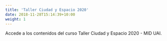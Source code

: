```yaml
---
title: 'Taller Ciudad y Espacio 2020'
date: 2018-11-28T15:14:39+10:00
weight: 1
---
```


Accede a los contenidos del curso Taller Ciudad y Espacio 2020 - MID UAI.